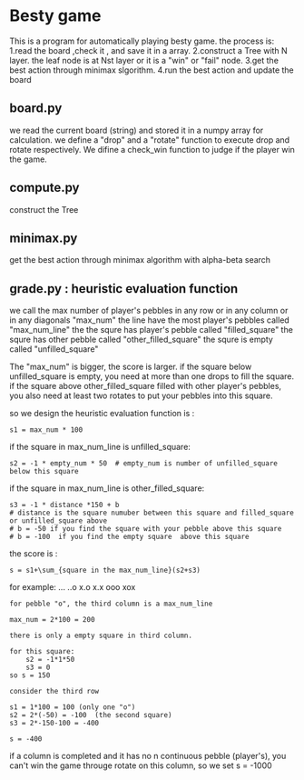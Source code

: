 # Besty game
This is a program for automatically playing besty game.
the process is:
1.read the board ,check it , and save it in a array.
2.construct a Tree with N layer. the leaf node is at Nst layer or it is a "win" or "fail" node.
3.get the best action through minimax slgorithm.
4.run the best action and update the board

## board.py
we read the current board (string) and stored it in a numpy array for calculation.
we define a "drop" and a "rotate" function to execute drop and rotate respectively.
We difine a check_win function to judge if the player win the game.

## compute.py 
construct the Tree 

## minimax.py
get the best action through minimax algorithm with alpha-beta search

## grade.py : heuristic evaluation function
we call the max number of player's pebbles in any row or in any column or in any diagonals "max_num"
the line have the most player's pebbles called "max_num_line"
the the squre has player's pebble called "filled_square"
the squre has other pebble called "other_filled_square"
the squre is empty called "unfilled_square"

The "max_num" is bigger, the score is larger.
if the square below unfilled_square is empty, you need at more than one drops to fill the square.
if the square above other_filled_square filled with other player's pebbles, you also need at least two rotates to put your pebbles into this square.

so we design the heuristic evaluation function is :

	s1 = max_num * 100

if the square in max_num_line is unfilled_square:
	
	s2 = -1 * empty_num * 50  # empty_num is number of unfilled_square below this square

if the square in max_num_line is other_filled_square:

	s3 = -1 * distance *150 + b  
	# distance is the square numuber between this square and filled_square or unfilled_square above
	# b = -50 if you find the square with your pebble above this square
	# b = -100  if you find the empty square  above this square

the score is :
	
	s = s1+\sum_{square in the max_num_line}(s2+s3)

for example:
	...
	..o
	x.o
	x.x
	ooo
	xox

	for pebble "o", the third column is a max_num_line

	max_num = 2*100 = 200

	there is only a empty square in third column.

	for this square:
		s2 = -1*1*50 
		s3 = 0
	so s = 150

	consider the third row

	s1 = 1*100 = 100 (only one "o")
	s2 = 2*(-50) = -100  (the second square)
	s3 = 2*-150-100 = -400

	s = -400


if a column is completed and it has no n continuous pebble (player's), you can't win the game througe rotate on this column,
so we set s = -1000